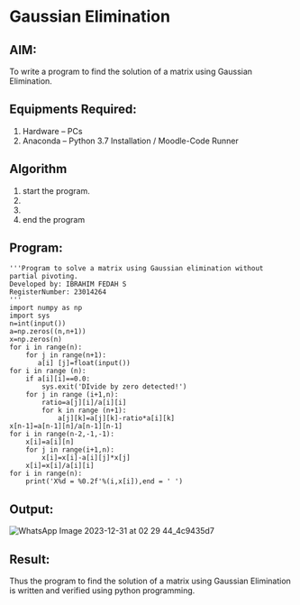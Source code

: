 # Gaussian Elimination

## AIM:
To write a program to find the solution of a matrix using Gaussian Elimination.

## Equipments Required:
1. Hardware – PCs
2. Anaconda – Python 3.7 Installation / Moodle-Code Runner

## Algorithm
1. start the program.
2. 
3. 
4. end the program

## Program:
```
'''Program to solve a matrix using Gaussian elimination without partial pivoting.
Developed by: IBRAHIM FEDAH S
RegisterNumber: 23014264
'''
import numpy as np
import sys
n=int(input())
a=np.zeros((n,n+1))
x=np.zeros(n)
for i in range(n):
    for j in range(n+1):
       a[i] [j]=float(input())
for i in range (n):
    if a[i][i]==0.0:
        sys.exit('DIvide by zero detected!')
    for j in range (i+1,n):
        ratio=a[j][i]/a[i][i]
        for k in range (n+1):
            a[j][k]=a[j][k]-ratio*a[i][k]
x[n-1]=a[n-1][n]/a[n-1][n-1]
for i in range(n-2,-1,-1):
    x[i]=a[i][n]
    for j in range(i+1,n):
        x[i]=x[i]-a[i][j]*x[j]
    x[i]=x[i]/a[i][i]
for i in range(n):
    print('X%d = %0.2f'%(i,x[i]),end = ' ')
```

## Output:
![WhatsApp Image 2023-12-31 at 02 29 44_4c9435d7](https://github.com/ibrahimfedahs/Gaussian/assets/150319493/1761bc49-77c0-4815-bb9d-df63c2b89ef6)



## Result:
Thus the program to find the solution of a matrix using Gaussian Elimination is written and verified using python programming.

